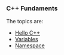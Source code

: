 
### C++ Fundaments

The topics are:

* [Hello C++](https://github.com/robsonoduarte/learn-c-cpp/blob/master/cpp-course/fundaments/hello.cpp)
* [Variables](https://github.com/robsonoduarte/learn-c-cpp/blob/master/cpp-course/fundaments/variables.cpp)
* [Namespace](https://github.com/robsonoduarte/learn-c-cpp/blob/master/cpp-course/fundaments/namespace.cpp)

